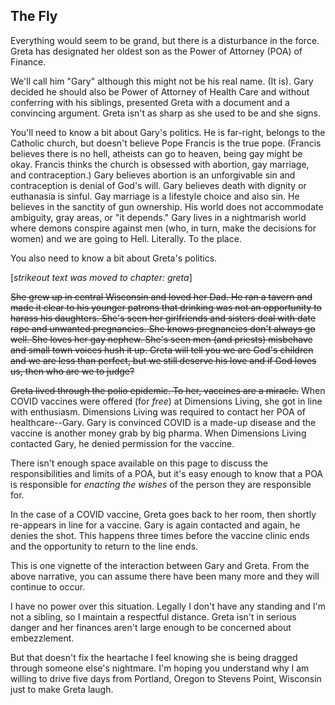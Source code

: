 ## The Fly

Everything would seem to be grand, but there is a disturbance in the force. Greta has designated her oldest son as the Power of Attorney (POA) of Finance.

We'll call him "Gary" although this might not be his real name. (It is). Gary decided he should also be Power of Attorney of Health Care and without conferring with his siblings, presented Greta with a document and a convincing argument. Greta isn't as sharp as she used to be and she signs.

You'll need to know a bit about Gary's politics. He is far-right, belongs to the Catholic church, but doesn't believe Pope Francis is the true pope. (Francis believes there is no hell, atheists can go to heaven, being gay might be okay. Francis thinks the church is obsessed with abortion, gay marriage, and contraception.) Gary believes abortion is an unforgivable sin and contraception is denial of God's will. Gary believes death with dignity or euthanasia is sinful. Gay marriage is a lifestyle choice and also sin. He believes in the sanctity of gun ownership. His world does not accommodate ambiguity, gray areas, or "it depends." Gary lives in a nightmarish world where demons conspire against men (who, in turn, make the decisions for women) and we are going to Hell. Literally. To the place.

You also need to know a bit about Greta's politics.

\[*strikeout text was moved to chapter: greta*\]

~~She grew up in central Wisconsin and loved her Dad. He ran a tavern and made it clear to his younger patrons that drinking was not an opportunity to harass his daughters. She's seen her girlfriends and sisters deal with date rape and unwanted pregnancies. She knows pregnancies don't always go well. She loves her gay nephew. She's seen men (and priests) misbehave and small town voices hush it up. Greta will tell you we are God's children and we are less than perfect, but we still deserve his love and if God loves us, then who are we to judge?~~

~~Greta lived through the polio epidemic. To her, vaccines are a miracle.~~ When COVID vaccines were offered (for *free*) at Dimensions Living, she got in line with enthusiasm. Dimensions Living was required to contact her POA of healthcare--Gary. Gary is convinced COVID is a made-up disease and the vaccine is another money grab by big pharma. When Dimensions Living contacted Gary, he denied permission for the vaccine.

There isn't enough space available on this page to discuss the responsibilities and limits of a POA, but it's easy enough to know that a POA is responsible for *enacting the wishes* of the person they are responsible for.

In the case of a COVID vaccine, Greta goes back to her room, then shortly re-appears in line for a vaccine. Gary is again contacted and again, he denies the shot. This happens three times before the vaccine clinic ends and the opportunity to return to the line ends.

This is one vignette of the interaction between Gary and Greta. From the above narrative, you can assume there have been many more and they will continue to occur.

I have no power over this situation. Legally I don't have any standing and I'm not a sibling, so I maintain a respectful distance. Greta isn't in serious danger and her finances aren't large enough to be concerned about embezzlement.

But that doesn't fix the heartache I feel knowing she is being dragged through someone else's nightmare. I'm hoping you understand why I am willing to drive five days from Portland, Oregon to Stevens Point, Wisconsin just to make Greta laugh.
